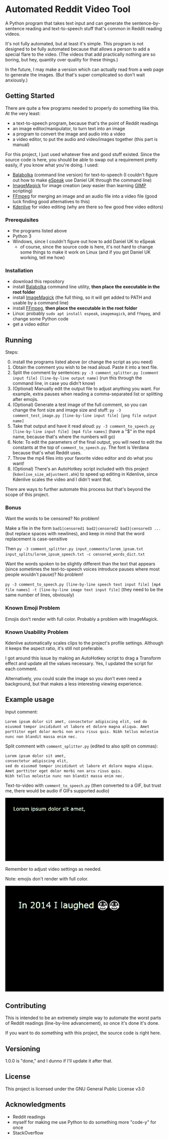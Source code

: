 # Automated Reddit Video Tool

A Python program that takes text input and can generate the sentence-by-sentence reading and text-to-speech stuff that's common in Reddit reading videos.

It's not fully automated, but at least it's simple. This program is not designed to be fully automated because that allows a person to add a special flare to the video. (The videos that add practically nothing are so boring, but hey, quantity over quality for these things.)

In the future, I may make a version which can actually read from a web page to generate the images. (But that's super complicated so don't wait anxiously.)

## Getting Started

There are quite a few programs needed to properly do something like this. At the very least:

* a text-to-speech program, because that's the point of Reddit readings
* an image editor/manipulator, to turn text into an image
* a program to convert the image and audio into a video
* a video editor, to put the audio and video/images together (this part is manual)

For this project, I just used whatever free and good stuff existed. Since the source code is here, you should be able to swap out a requirement pretty easily, if you know what you're doing. I used:

* [Balabolka](http://balabolka.site/balabolka.htm) (command line version) for text-to-speech (I couldn't figure out how to make [eSpeak](https://espeak.sourceforge.net/) use Daniel UK through the command line)
* [ImageMagick](https://imagemagick.org/) for image creation (*way* easier than learning [GIMP](https://www.gimp.org/) scripting)
* [FFmpeg](https://ffmpeg.org/) for merging an image and an audio file into a video file (good luck finding good alternatives to this)
* [Kdenlive](https://kdenlive.org/en/) for video editing (why are there so few good free video editors)

### Prerequisites

* the programs listed above
* Python 3
* Windows, since I couldn't figure out how to add Daniel UK to eSpeak
    * of course, since the source code is here, it's not hard to change some things to make it work on Linux (and if you got Daniel UK working, tell me how)

### Installation

* download this repository
* install [Balabolka](http://balabolka.site/bconsole.htm) command line utility, **then place the executable in the root folder**
* install [ImageMagick](https://imagemagick.org/script/download.php) (the full thing, so it will get added to PATH and usable by a command line)
* install [FFmpeg](https://www.gyan.dev/ffmpeg/builds/), **then place the executable in the root folder**
* Linux: probably `sudo apt install espeak`, `imagemagick`, and `ffmpeg`, and change some Python code
* get a video editor

## Running

Steps:

0. install the programs listed above (or change the script as you need)
1. Obtain the comment you wish to be read aloud. Paste it into a text file.
2. Split the comment by sentences: `py -3 comment_splitter.py [comment input file] [line-by-line output name]` (run this through the command line, in case you didn't know)
3. (Optional) Manually edit the output file to adjust anything you want. For example, extra pauses when reading a comma-separated list or splitting after emojis.
4. (Optional) Generate a test image of the full comment, so you can change the font size and image size and stuff: `py -3 comment_test_image.py [line-by-line input file] [png file output name]`
5. Take that output and have it read aloud: `py -3 comment_to_speech.py [line-by-line input file] [mp4 file names]` (have a "$" in the mp4 name, because that's where the numbers will go)
6. Note: To edit the parameters of the final output, you will need to edit the constants at the top of `comment_to_speech.py`. The font is Verdana because that's what Reddit uses.
7. Throw the mp4 files into your favorite video editor and do what you want!
8. (Optional) There's an AutoHotkey script included with this project (`kdenlive_size_adjustment.ahk`) to speed up editing in Kdenlive, since Kdenlive scales the video and I didn't want that.

There are ways to further automate this process but that's beyond the scope of this project.

### Bonus

Want the words to be censored? No problem!

Make a file in the form `bad1|censored1 bad2|censored2 bad3|censored3 ...` (but replace spaces with newlines), and keep in mind that the word replacement is case-sensitive

Then `py -3 comment_splitter.py input_comments/lorem_ipsum.txt input_splits/lorem_ipsum_speech.txt -c censored_words_dict.txt`



Want the words spoken to be slightly different than the text that appears (since sometimes the text-to-speech voices introduce pauses where most people wouldn't pause)? No problem!

`py -3 comment_to_speech.py [line-by-line speech text input file] [mp4 file names] -t [line-by-line image text input file]` (they need to be the same number of lines, obviously)

### Known Emoji Problem

Emojis don't render with full color. Probably a problem with ImageMagick.

### Known Usability Problem

Kdenlive automatically scales clips to the project's profile settings. Although it keeps the aspect ratio, it's still not preferable.

I got around this issue by making an AutoHotkey script to drag a Transform effect and update all the values necessary. Yes, I updated the script for each comment.

Alternatively, you could scale the image so you don't even need a background, but that makes a less interesting viewing experience.

## Example usage

Input comment:

```
Lorem ipsum dolor sit amet, consectetur adipiscing elit, sed do eiusmod tempor incididunt ut labore et dolore magna aliqua. Amet porttitor eget dolor morbi non arcu risus quis. Nibh tellus molestie nunc non blandit massa enim nec.
```

Split comment with `comment_splitter.py` (edited to also split on commas):

```
Lorem ipsum dolor sit amet, 
consectetur adipiscing elit, 
sed do eiusmod tempor incididunt ut labore et dolore magna aliqua. 
Amet porttitor eget dolor morbi non arcu risus quis. 
Nibh tellus molestie nunc non blandit massa enim nec.
```

Text-to-video with `comment_to_speech.py` (then converted to a GIF, but trust me, there would be audio if GIFs supported audio)

![lorem ipsum example](examples/lorem_ipsum.gif)

Remember to adjust video settings as needed.

Note: emojis don't render with full color.

![emoji example](examples/2014_laughed.gif)

## Contributing

This is intended to be an extremely simple way to automate the worst parts of Reddit readings (line-by-line advancement), so once it's done it's done.

If you want to do something with this project, the source code is right here.

## Versioning

1.0.0 is "done," and I dunno if I'll update it after that.

## License

This project is licensed under the GNU General Public License v3.0

## Acknowledgments

* Reddit readings
* myself for making me use Python to do something more "code-y" for once
* StackOverflow
